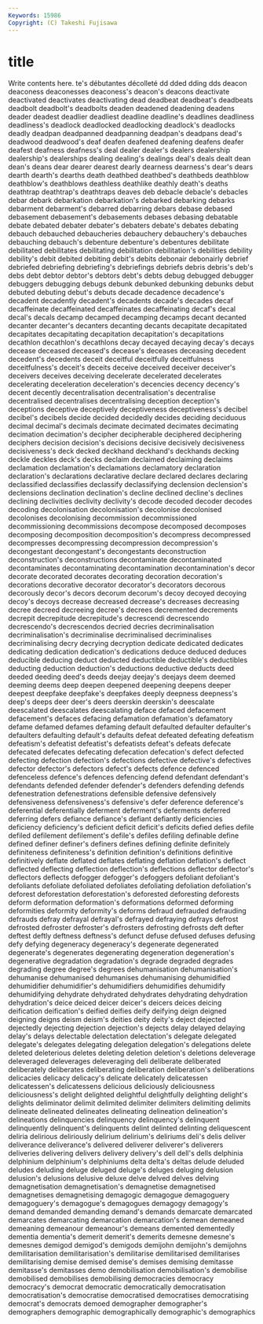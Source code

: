 ```yaml
---
Keywords: 15986 
Copyright: (C) Takeshi Fujisawa
---
```


# title

Write contents here.
te's
débutantes décolleté dd dded dding dds deacon deaconess deaconesses deaconess's
deacon's deacons deactivate deactivated deactivates deactivating dead deadbeat deadbeat's deadbeats
deadbolt deadbolt's deadbolts deaden deadened deadening deadens deader deadest deadlier
deadliest deadline deadline's deadlines deadliness deadliness's deadlock deadlocked deadlocking deadlock's
deadlocks deadly deadpan deadpanned deadpanning deadpan's deadpans dead's deadwood deadwood's
deaf deafen deafened deafening deafens deafer deafest deafness deafness's deal
dealer dealer's dealers dealership dealership's dealerships dealing dealing's dealings deal's
deals dealt dean dean's deans dear dearer dearest dearly dearness
dearness's dear's dears dearth dearth's dearths death deathbed deathbed's deathbeds
deathblow deathblow's deathblows deathless deathlike deathly death's deaths deathtrap deathtrap's
deathtraps deaves deb debacle debacle's debacles debar debark debarkation debarkation's
debarked debarking debarks debarment debarment's debarred debarring debars debase debased
debasement debasement's debasements debases debasing debatable debate debated debater debater's
debaters debate's debates debating debauch debauched debaucheries debauchery debauchery's debauches
debauching debauch's debenture debenture's debentures debilitate debilitated debilitates debilitating debilitation
debilitation's debilities debility debility's debit debited debiting debit's debits debonair
debonairly debrief debriefed debriefing debriefing's debriefings debriefs debris debris's deb's
debs debt debtor debtor's debtors debt's debts debug debugged debugger
debuggers debugging debugs debunk debunked debunking debunks debut debuted debuting
debut's debuts decade decadence decadence's decadent decadently decadent's decadents decade's
decades decaf decaffeinate decaffeinated decaffeinates decaffeinating decaf's decal decal's decals
decamp decamped decamping decamps decant decanted decanter decanter's decanters decanting
decants decapitate decapitated decapitates decapitating decapitation decapitation's decapitations decathlon decathlon's
decathlons decay decayed decaying decay's decays decease deceased deceased's decease's
deceases deceasing decedent decedent's decedents deceit deceitful deceitfully deceitfulness deceitfulness's
deceit's deceits deceive deceived deceiver deceiver's deceivers deceives deceiving decelerate
decelerated decelerates decelerating deceleration deceleration's decencies decency decency's decent decently
decentralisation decentralisation's decentralise decentralised decentralises decentralising deception deception's deceptions deceptive
deceptively deceptiveness deceptiveness's decibel decibel's decibels decide decided decidedly decides
deciding deciduous decimal decimal's decimals decimate decimated decimates decimating decimation
decimation's decipher decipherable deciphered deciphering deciphers decision decision's decisions decisive
decisively decisiveness decisiveness's deck decked deckhand deckhand's deckhands decking deckle
deckles deck's decks declaim declaimed declaiming declaims declamation declamation's declamations
declamatory declaration declaration's declarations declarative declare declared declares declaring declassified
declassifies declassify declassifying declension declension's declensions declination declination's decline declined
decline's declines declining declivities declivity declivity's decode decoded decoder decodes
decoding decolonisation decolonisation's decolonise decolonised decolonises decolonising decommission decommissioned decommissioning
decommissions decompose decomposed decomposes decomposing decomposition decomposition's decompress decompressed decompresses
decompressing decompression decompression's decongestant decongestant's decongestants deconstruction deconstruction's deconstructions decontaminate
decontaminated decontaminates decontaminating decontamination decontamination's decor decorate decorated decorates decorating
decoration decoration's decorations decorative decorator decorator's decorators decorous decorously decor's
decors decorum decorum's decoy decoyed decoying decoy's decoys decrease decreased
decrease's decreases decreasing decree decreed decreeing decree's decrees decremented decrements
decrepit decrepitude decrepitude's decrescendi decrescendo decrescendo's decrescendos decried decries decriminalisation
decriminalisation's decriminalise decriminalised decriminalises decriminalising decry decrying decryption dedicate dedicated
dedicates dedicating dedication dedication's dedications deduce deduced deduces deducible deducing
deduct deducted deductible deductible's deductibles deducting deduction deduction's deductions deductive
deducts deed deeded deeding deed's deeds deejay deejay's deejays deem
deemed deeming deems deep deepen deepened deepening deepens deeper deepest
deepfake deepfake's deepfakes deeply deepness deepness's deep's deeps deer deer's
deers deerskin deerskin's deescalate deescalated deescalates deescalating deface defaced defacement
defacement's defaces defacing defamation defamation's defamatory defame defamed defames defaming
default defaulted defaulter defaulter's defaulters defaulting default's defaults defeat defeated
defeating defeatism defeatism's defeatist defeatist's defeatists defeat's defeats defecate defecated
defecates defecating defecation defecation's defect defected defecting defection defection's defections
defective defective's defectives defector defector's defectors defect's defects defence defenced
defenceless defence's defences defencing defend defendant defendant's defendants defended defender
defender's defenders defending defends defenestration defenestrations defensible defensive defensively defensiveness
defensiveness's defensive's defer deference deference's deferential deferentially deferment deferment's deferments
deferred deferring defers defiance defiance's defiant defiantly deficiencies deficiency deficiency's
deficient deficit deficit's deficits defied defies defile defiled defilement defilement's
defile's defiles defiling definable define defined definer definer's definers defines
defining definite definitely definiteness definiteness's definition definition's definitions definitive definitively
deflate deflated deflates deflating deflation deflation's deflect deflected deflecting deflection
deflection's deflections deflector deflector's deflectors deflects defogger defogger's defoggers defoliant
defoliant's defoliants defoliate defoliated defoliates defoliating defoliation defoliation's deforest deforestation
deforestation's deforested deforesting deforests deform deformation deformation's deformations deformed deforming
deformities deformity deformity's deforms defraud defrauded defrauding defrauds defray defrayal
defrayal's defrayed defraying defrays defrost defrosted defroster defroster's defrosters defrosting
defrosts deft defter deftest deftly deftness deftness's defunct defuse defused
defuses defusing defy defying degeneracy degeneracy's degenerate degenerated degenerate's degenerates
degenerating degeneration degeneration's degenerative degradation degradation's degrade degraded degrades degrading
degree degree's degrees dehumanisation dehumanisation's dehumanise dehumanised dehumanises dehumanising dehumidified
dehumidifier dehumidifier's dehumidifiers dehumidifies dehumidify dehumidifying dehydrate dehydrated dehydrates dehydrating
dehydration dehydration's deice deiced deicer deicer's deicers deices deicing deification
deification's deified deifies deify deifying deign deigned deigning deigns deism
deism's deities deity deity's deject dejected dejectedly dejecting dejection dejection's
dejects delay delayed delaying delay's delays delectable delectation delectation's delegate
delegated delegate's delegates delegating delegation delegation's delegations delete deleted deleterious
deletes deleting deletion deletion's deletions deleverage deleveraged deleverages deleveraging deli
deliberate deliberated deliberately deliberates deliberating deliberation deliberation's deliberations delicacies delicacy
delicacy's delicate delicately delicatessen delicatessen's delicatessens delicious deliciously deliciousness deliciousness's
delight delighted delightful delightfully delighting delight's delights deliminator delimit delimited
delimiter delimiters delimiting delimits delineate delineated delineates delineating delineation delineation's
delineations delinquencies delinquency delinquency's delinquent delinquently delinquent's delinquents delint delinted
delinting deliquescent deliria delirious deliriously delirium delirium's deliriums deli's delis
deliver deliverance deliverance's delivered deliverer deliverer's deliverers deliveries delivering delivers
delivery delivery's dell dell's dells delphinia delphinium delphinium's delphiniums delta
delta's deltas delude deluded deludes deluding deluge deluged deluge's deluges
deluging delusion delusion's delusions delusive deluxe delve delved delves delving
demagnetisation demagnetisation's demagnetise demagnetised demagnetises demagnetising demagogic demagogue demagoguery demagoguery's
demagogue's demagogues demagogy demagogy's demand demanded demanding demand's demands demarcate
demarcated demarcates demarcating demarcation demarcation's demean demeaned demeaning demeanour demeanour's
demeans demented dementedly dementia dementia's demerit demerit's demerits demesne demesne's
demesnes demigod demigod's demigods demijohn demijohn's demijohns demilitarisation demilitarisation's demilitarise
demilitarised demilitarises demilitarising demise demised demise's demises demising demitasse demitasse's
demitasses demo demobilisation demobilisation's demobilise demobilised demobilises demobilising democracies democracy
democracy's democrat democratic democratically democratisation democratisation's democratise democratised democratises democratising
democrat's democrats demoed demographer demographer's demographers demographic demographically demographic's demographics
